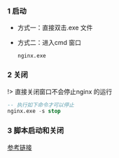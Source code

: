 ### 1 启动

- 方式一：直接双击.exe 文件

- 方式二：进入cmd 窗口 

  ```shell
  nginx.exe
  ```

### 2 关闭

!> 直接关闭窗口不会停止nginx 的运行

```sql
-- 执行如下命令才可以停止
nginx.exe -s stop 
```

### 3 脚本启动和关闭

[参考链接](https://www.cnblogs.com/badaoliumangqizhi/p/13587747.html)

